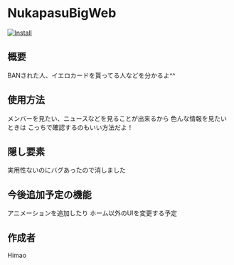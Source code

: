 # NukapasuBigWeb

[![Install](https://img.shields.io/badge/Install-Himao25253.github.io-blue.svg?style=flat-square)](https://github.com/Himao25253/Himao25253.github.io/archive/refs/heads/main.zip)

## 概要
BANされた人、イエロカードを貰ってる人などを分かるよ^^

## 使用方法
メンバーを見たい、ニュースなどを見ることが出来るから
色んな情報を見たいときは
こっちで確認するのもいい方法だよ！

## 隠し要素
実用性ないのにバグあったので消しました

## 今後追加予定の機能
アニメーションを追加したり
ホーム以外のUIを変更する予定

## 作成者
Himao
